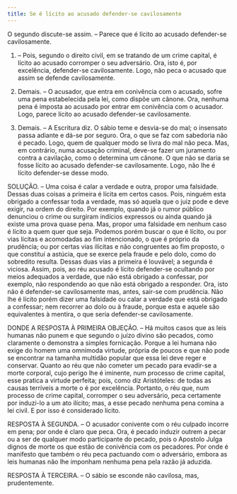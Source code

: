 ```yaml
---
title: Se é lícito ao acusado defender-se cavilosamente
---
```


O segundo discute-se assim. – Parece que é lícito ao acusado defender-se cavilosamente.  

1. – Pois, segundo o direito civil, em se tratando de um crime capital, é lícito ao acusado corromper o seu adversário. Ora, isto é, por excelência, defender-se cavilosamente. Logo, não peca o acusado que assim se defende cavilosamente.  

2. Demais. – O acusador, que entra em conivência com o acusado, sofre uma pena estabelecida pela lei, como dispõe um cânone. Ora, nenhuma pena é imposta ao acusado por entrar em conivência com o acusador. Logo, parece lícito ao acusado defender-se cavilosamente.  

3. Demais. – A Escritura diz. O sábio teme e desvia-se do mal; o insensato passa adiante e dá-se por seguro. Ora, o que se faz com sabedoria não é pecado. Logo, quem de qualquer modo se livra do mal não peca.  Mas, em contrário, numa acusação criminal, deve-se fazer um juramento contra a cavilação, como o determina um cânone. O que não se daria se fosse lícito ao acusado defender-se cavilosamente. Logo, não lhe é lícito defender-se desse modo.  

SOLUÇÃO. – Uma coisa é calar a verdade e outra, propor uma falsidade. Dessas duas coisas a primeira é lícita em certos casos. Pois, ninguém esta obrigado a confessar toda a verdade, mas só aquela que o juiz pode e deve exigir, na ordem do direito. Por exemplo, quando já o rumor público denunciou o crime ou surgiram indícios expressos ou ainda quando já existe uma prova quase pena. Mas, propor uma falsidade em nenhum caso é lícito a quem quer que seja. Podemos porém buscar o que é lícito, ou por vias lícitas e acomodadas ao fim intencionado, o que é próprio da prudência; ou por certas vias ilícitas e não congruentes ao fim proposto, o que constituí a astúcia, que se exerce pela fraude e pelo dolo, como do sobredito resulta. Dessas duas vias a primeira é louvável; a segunda é viciosa. Assim, pois, ao réu acusado é lícito defender-se ocultando por meios adequados a verdade, que não está obrigado a confessar, por exemplo, não respondendo ao que não está obrigado a responder. Ora, isto não é defender-se cavilosamente mas, antes, sair-se com prudência. Não lhe é lícito porém dizer uma falsidade ou calar a verdade que está obrigado a confessar; nem recorrer ao dolo ou à fraude, porque esta e aquele são equivalentes à mentira, o que seria defender-se cavilosamente.  

DONDE A RESPOSTA À PRIMEIRA OBJEÇÃO. – Há muitos casos que as leis humanas não punem e que segundo o juízo divino são pecados, como claramente o demonstra a simples fornicação. Porque a lei humana não exige do homem uma omnímoda virtude, própria de poucos e que não pode se encontrar na tamanha multidão popular que essa lei deve reger e conservar. Quanto ao réu que não cometer um pecado para evadir-se a morte corporal, cujo perigo lhe é iminente, num processo de crime capital, esse pratica a virtude perfeita; pois, como diz Aristóteles: de todas as causas terríveis a morte o é por excelência. Portanto, o réu que, num processo de crime capital, corromper o seu adversário, peca certamente por induzi-lo a um ato ilícito; mas, a esse pecado nenhuma pena comina a lei civil. E por isso é considerado lícito. 

RESPOSTA À SEGUNDA. – O acusador conivente com o réu culpado incorre em pena; por onde é claro que peca. Ora, é pecado induzir outrem a pecar ou a ser de qualquer modo participante do pecado, pois o Apostolo Julga dignos de morte os que estão de conivência com os pecadores. Por onde é manifesto que também o réu peca pactuando com o adversário, embora as leis humanas não lhe imponham nenhuma pena pela razão já aduzida.  

RESPOSTA À TERCEIRA. – O sábio se esconde não cavilosa, mas, prudentemente.